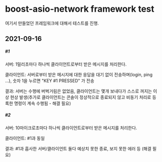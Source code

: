 # boost-asio-network framework test

여기서 만들었던 프레임워크에 대해서 테스트를 진행.

## 2021-09-16

##### #1

서버: 1밀리초마다 하나씩 클라이언트로부터 받은 메시지를 처리한다.

클라이언트: 서버로부터 받은 메시지에 대한 응답을 대기 없이 전송하며(login, ping ...), 숫자 1을 누르면 "KEY #1 PRESSED" 가 전송

결과: 서버는 수행에 버벅거림은 없었음, 클라이언트는 몇개 보내다가 스스로 꺼지는 이상 현상 발생(추가로 클라이언트는 콘솔이 정상적으로 종료되지 않고 비동기 처리로 등록한 명령이 계속 수행됨 - 해결 필요)

##### #2

서버: 10마이크로초마다 하나씩 클라이언트로부터 받은 메시지를 처리한다.

클라이언트: #1과 동일

결과: #1과 흡사한 서버/클라이언트 둘다 예상치 못한 종료, 보지 못한 에러 등 (해결 필요)



